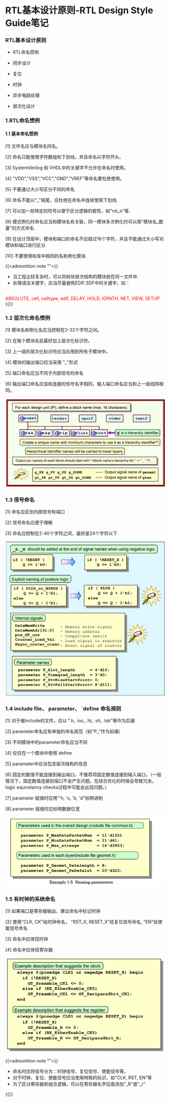 # RTL基本设计原则-RTL Design Style Guide笔记


### RTL基本设计原则
* RTL命名惯例

* 同步设计

* 复位

* 时钟

* 异步电路处理

* 层次化设计

<!--more-->

### 1.RTL命名惯例

#### 1.1 基本命名惯例

[1] 文件名应与模块名同名。

[2] 命名只能使用字符数组和下划线，并且命名以字符开头。

[3] SystemVerilog 和 VHDL中的关键字不允许在命名时使用。

[4] "VDD","VSS","VCC","GND","VREF"等命名要杜绝使用。

[5] 不要通过大小写区分不同的命名.

[6] 命名不能以"_"结尾，应杜绝在命名中连续使用下划线.

[7] 可以加一些特定的符号以便于区分逻辑的极性，如"rst_n"等.

[8] 模式例化时命名应当和模块名有关联，同一模块多次例化时可以用"模块名_数量"的方式命名.

[9] 在设计顶层中，模块和端口的命名不应超过16个字符，并且不能通过大小写对模块和端口进行区分.

[10] 不要使用和库中相同的名称例化模块.

{{<admonition note "">}}
* 当工程比较复杂时，可以将树状层次结构的模块放在同一文件中.
* 处理语法关键字，应当尽量避免EDIF,SDF中的关键字，如：
<br>
    <font color=red>ABSOLUTE, cell, celltype, edif, DELAY, HOLD, IOPATH, NET, VIEW, SETUP</font>
{{</admonition>}}
<br>

### 1.2 层次化命名惯例

[1] 模块名和例化名应当控制在2-32个字符之间。

[2] 在每个模块名前最好加上层次化标识符。

[3] 上一级的层次化标识符应当应用到所有子模块中。

[4] 模块的输出端口应当采用 "<hierarchy identification character>_<xxxx>"形式

[5] 端口命名应当不同于内部信号的命名

[6] 输出端口命名应该和连接的信号名字相同，输入端口命名应当和上一级线网相同。

!["hierarchy_naming"](/images/RTL_DESIGN_STYLE/naming.png)

### 1.3 信号命名

[1] 命名应区别内部信号和端口

[2] 信号命名应便于理解

[3] 命名应控制在2-40个字符之间，最好是24个字符以下

![""](/images/RTL_DESIGN_STYLE/1-3.png)

### 1.4 include file、 parameter、 `define 命名规则

[1] 对于被include的文件，应以 ".h, .inc, .ht, .vh, .tsk"等作为后缀

[2] parameter命名应有单独的命名规范（如"P_"作为前缀）

[3] 不同模块中的parameter命名应当不同

[4] 仅仅在一个模块中使用`define

[5] parameter中应当包含层次结构的信息

[6] 固定的数值不能连接到输出端口，不推荐将固定数值连接到输入端口。（一般情况下，固定数值连接到端口不会产生问题。在综合优化的时候会导致冗余。logic equivelancy checks过程中可能会出现问题。）

[7] parameter 赋值时应用"'h, 'o, 'b, 'd"标明进制

[8] parameter 赋值时应标明数据位宽

![""](/images/RTL_DESIGN_STYLE/1-5.png)
### 1.5 有时钟的系统命名

[1] 如果端口是寄存器输出，建议命名中标记时钟

[2] 使用"CLK, CK"给时钟命名， "RST_X, RESET_X"给复位信号命名, "EN"给使能信号命名

[3] 命名中应体现时钟

[4] 命名中应体现寄存器

![""](/images/RTL_DESIGN_STYLE/1-6.png)

{{<admonition note "">}}
* 命名时应将信号分为：时钟信号、复位信号、使能信号等。
* 对于时钟、复位、使能信号应当使用特殊的标识，如"CLK, RST, EN"等
* 为了区分寄存器和组合逻辑，可以在寄存器名字后面添加"_R"或"_r"

{{</admonition>}}


